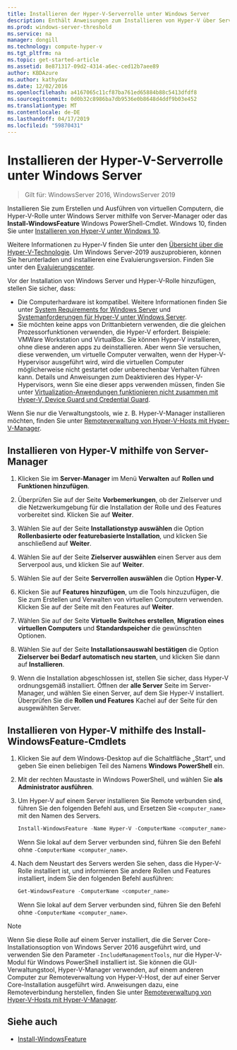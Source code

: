 ```yaml
---
title: Installieren der Hyper-V-Serverrolle unter Windows Server
description: Enthält Anweisungen zum Installieren von Hyper-V über Server-Manager oder Windows PowerShell
ms.prod: windows-server-threshold
ms.service: na
manager: dongill
ms.technology: compute-hyper-v
ms.tgt_pltfrm: na
ms.topic: get-started-article
ms.assetid: 8e871317-09d2-4314-a6ec-ced12b7aee89
author: KBDAzure
ms.author: kathydav
ms.date: 12/02/2016
ms.openlocfilehash: a4167065c11cf87ba761ed65884b88c5413dfdf8
ms.sourcegitcommit: 0d0b32c8986ba7db9536e0b8648d4ddf9b03e452
ms.translationtype: MT
ms.contentlocale: de-DE
ms.lasthandoff: 04/17/2019
ms.locfileid: "59870431"
---
```

# <a name="install-the-hyper-v-role-on-windows-server"></a>Installieren der Hyper-V-Serverrolle unter Windows Server

>Gilt für: WindowsServer 2016, WindowsServer 2019
  
Installieren Sie zum Erstellen und Ausführen von virtuellen Computern, die Hyper-V-Rolle unter Windows Server mithilfe von Server-Manager oder das **Install-WindowsFeature** Windows PowerShell-Cmdlet. Windows 10, finden Sie unter [Installieren von Hyper-V unter Windows 10](https://docs.microsoft.com/virtualization/hyper-v-on-windows/quick-start/enable-hyper-v).

Weitere Informationen zu Hyper-V finden Sie unter den [Übersicht über die Hyper-V-Technologie](..\Hyper-V-Technology-Overview.md). Um Windows Server-2019 auszuprobieren, können Sie herunterladen und installieren eine Evaluierungsversion. Finden Sie unter den [Evaluierungscenter](https://www.microsoft.com/evalcenter/evaluate-windows-server-2019).

Vor der Installation von Windows Server und Hyper-V-Rolle hinzufügen, stellen Sie sicher, dass:
- Die Computerhardware ist kompatibel. Weitere Informationen finden Sie unter [System Requirements for Windows Server](../../../get-started/System-Requirements.md) und [Systemanforderungen für Hyper-V unter Windows Server](../System-requirements-for-Hyper-V-on-Windows.md).
- Sie möchten keine apps von Drittanbietern verwenden, die die gleichen Prozessorfunktionen verwenden, die Hyper-V erfordert. Beispiele: VMWare Workstation und VirtualBox. Sie können Hyper-V installieren, ohne diese anderen apps zu deinstallieren. Aber wenn Sie versuchen, diese verwenden, um virtuelle Computer verwalten, wenn der Hyper-V-Hypervisor ausgeführt wird, wird die virtuellen Computer möglicherweise nicht gestartet oder unberechenbar Verhalten führen kann. Details und Anweisungen zum Deaktivieren des Hyper-V-Hypervisors, wenn Sie eine dieser apps verwenden müssen, finden Sie unter [Virtualization-Anwendungen funktionieren nicht zusammen mit Hyper-V, Device Guard und Credential Guard](https://support.microsoft.com/help/3204980/virtualization-applications-do-not-work-together-with-hyper-v-device-g).

Wenn Sie nur die Verwaltungstools, wie z. B. Hyper-V-Manager installieren möchten, finden Sie unter [Remoteverwaltung von Hyper-V-Hosts mit Hyper-V-Manager](..\Manage\Remotely-manage-Hyper-V-hosts.md).
  
## <a name="BKMK_SERV"></a>Installieren von Hyper-V mithilfe von Server-Manager  
  
1. Klicken Sie im **Server-Manager** im Menü **Verwalten** auf **Rollen und Funktionen hinzufügen**.  
  
2. Überprüfen Sie auf der Seite **Vorbemerkungen**, ob der Zielserver und die Netzwerkumgebung für die Installation der Rolle und des Features vorbereitet sind. Klicken Sie auf **Weiter**.  
  
3. Wählen Sie auf der Seite **Installationstyp auswählen** die Option **Rollenbasierte oder featurebasierte Installation**, und klicken Sie anschließend auf **Weiter**.  
  
4. Wählen Sie auf der Seite **Zielserver auswählen** einen Server aus dem Serverpool aus, und klicken Sie auf **Weiter**.  
  
5. Wählen Sie auf der Seite **Serverrollen auswählen** die Option **Hyper-V**.  
  
6. Klicken Sie auf **Features hinzufügen**, um die Tools hinzuzufügen, die Sie zum Erstellen und Verwalten von virtuellen Computern verwenden. Klicken Sie auf der Seite mit den Features auf **Weiter**.  
  
7. Wählen Sie auf der Seite **Virtuelle Switches erstellen**, **Migration eines virtuellen Computers** und **Standardspeicher** die gewünschten Optionen.  
  
8. Wählen Sie auf der Seite **Installationsauswahl bestätigen** die Option **Zielserver bei Bedarf automatisch neu starten**, und klicken Sie dann auf **Installieren**.  
  
9. Wenn die Installation abgeschlossen ist, stellen Sie sicher, dass Hyper-V ordnungsgemäß installiert. Öffnen der **alle Server** Seite im Server-Manager, und wählen Sie einen Server, auf dem Sie Hyper-V installiert. Überprüfen Sie die **Rollen und Features** Kachel auf der Seite für den ausgewählten Server.  
  
## <a name="BKMK_PWRSH"></a>Installieren von Hyper-V mithilfe des Install-WindowsFeature-Cmdlets  
  
1. Klicken Sie auf dem Windows-Desktop auf die Schaltfläche „Start“, und geben Sie einen beliebigen Teil des Namens **Windows PowerShell** ein.  
  
2. Mit der rechten Maustaste in Windows PowerShell, und wählen Sie **als Administrator ausführen**.  
  
3. Um Hyper-V auf einem Server installieren Sie Remote verbunden sind, führen Sie den folgenden Befehl aus, und Ersetzen Sie `<computer_name>` mit den Namen des Servers.  
  
    ```powershell
    Install-WindowsFeature -Name Hyper-V -ComputerName <computer_name> -IncludeManagementTools -Restart  
    ```  
  
    Wenn Sie lokal auf dem Server verbunden sind, führen Sie den Befehl ohne `-ComputerName <computer_name>`.  
  
4. Nach dem Neustart des Servers werden Sie sehen, dass die Hyper-V-Rolle installiert ist, und informieren Sie andere Rollen und Features installiert, indem Sie den folgenden Befehl ausführen:  
  
    ```powershell
    Get-WindowsFeature -ComputerName <computer_name>  
    ```  
  
    Wenn Sie lokal auf dem Server verbunden sind, führen Sie den Befehl ohne `-ComputerName <computer_name>`.  
  
> [!NOTE]  
> Wenn Sie diese Rolle auf einem Server installiert, die die Server Core-Installationsoption von Windows Server 2016 ausgeführt wird, und verwenden Sie den Parameter `-IncludeManagementTools`, nur die Hyper-V-Modul für Windows PowerShell installiert ist. Sie können die GUI-Verwaltungstool, Hyper-V-Manager verwenden, auf einem anderen Computer zur Remoteverwaltung von Hyper-V-Host, der auf einer Server Core-Installation ausgeführt wird. Anweisungen dazu, eine Remoteverbindung herstellen, finden Sie unter [Remoteverwaltung von Hyper-V-Hosts mit Hyper-V-Manager](..\Manage\Remotely-manage-Hyper-V-hosts.md).  
  
## <a name="see-also"></a>Siehe auch  
  
- [Install-WindowsFeature](https://docs.microsoft.com/powershell/module/Microsoft.Windows.ServerManager.Migration/Install-WindowsFeature)  
